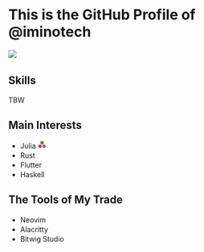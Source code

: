 # This is the GitHub Profile of @iminotech

<img src= "https://img.shields.io/badge/loves-any%20kind%20of%20art-lightgreen">

## Skills

TBW

## Main Interests

+ Julia  <img src="https://github.com/JuliaLang/julia-logo-graphics/blob/master/images/julia-dots.svg" width="16" height="16">
+ Rust <img src="https://cdn.worldvectorlogo.com/logos/rust.svg" width="16" height="16">
+ Flutter <img src="https://cdn.worldvectorlogo.com/logos/flutter-logo.svg" width="16" height="16">
+ Haskell <img src="https://cdn.worldvectorlogo.com/logos/haskell.svg" width="16" height="16">

## The Tools of My Trade
+ Neovim  <img src="https://github.com/neovim/neovim.github.io/blob/master/logos/neovim-mark.svg" width="16" height="16">
+ Alacritty <img src="https://upload.wikimedia.org/wikipedia/commons/9/90/Alacritty_logo.svg" width="16" height="16">
+ Bitwig Studio <img src="https://cdn.bitwig.com/dms/bitwig/img/BW_Logo_Header.svg" width="16" height="16">
